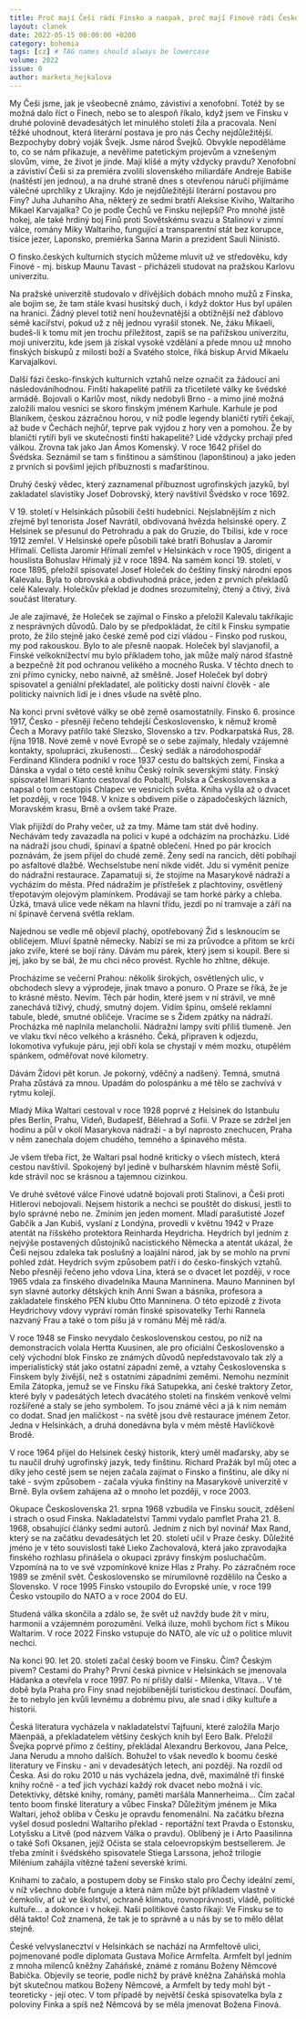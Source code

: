 ```yaml
---
title: Proč mají Češi rádi Finsko a naopak, proč mají Finové rádi Českou republiku?
layout: clanek
date: 2022-05-15 00:00:00 +0200
category: bohemia
tags: [cz] # TAG names should always be lowercase
volume: 2022
issue: 0
author: marketa_hejkalova
---
```


My Češi jsme, jak je všeobecně známo, závistiví a xenofobní. Totéž by se možná dalo říct
o Finech, nebo se to alespoň říkalo, když jsem ve Finsku v druhé polovině devadesátých
let minulého století žila a pracovala.
Není těžké uhodnout, která literární postava je pro nás Čechy nejdůležitější. Bezpochyby
dobrý voják Švejk. Jsme národ Švejků. Obvykle nepoděláme to, co se nám přikazuje, a
nevěříme patetickým projevům a vznešeným slovům, víme, že život je jinde.
Mají klišé a mýty vždycky pravdu? Xenofobní a závistiví Češi si za premiéra zvolili
slovenského miliardáře Andreje Babiše (naštěstí jen jednou), a na druhé straně dnes s
otevřenou náručí přijímáme válečné uprchlíky z Ukrajiny.
Kdo je nejdůležitější literární postavou pro Finy? Juha Juhaniho Aha, některý ze sedmi
bratří Aleksise Kiviho, Waltariho Mikael Karvajalka?
Co je podle Čechů ve Finsku nejlepší? Pro mnohé jistě hokej, ale také hrdiný boj Finů
proti Sovětskému svazu a Stalinovi v zimní válce, romány Miky Waltariho, fungující a
transparentní stát bez korupce, tisíce jezer, Laponsko, premiérka Sanna Marin a prezident
Sauli Niinistö.

O finsko.českých kulturních stycích můžeme mluvit už ve středověku, kdy Finové - mj.
biskup Maunu Tavast - přicházeli studovat na pražskou Karlovu univerzitu.

Na pražské univerzitě studovalo v dřívějších dobách mnoho mužů z Finska, ale bojím se, že
tam stále kvasí husitský duch, i když doktor Hus byl upálen na hranici. Žádný plevel totiž
není houževnatější a obtížnější než ďáblovo sémě kacířství, pokud už z něj jednou vyrašil
stonek. Ne, žáku Mikaeli, budeš-li k tomu mít jen trochu příležitost, zapiš se na pařížskou
univerzitu, moji univerzitu, kde jsem já získal vysoké vzdělání a přede mnou už mnoho
finských biskupů z milosti boží a Svatého stolce, říká biskup Arvid Mikaelu Karvajalkovi.

Další fázi česko-finských kulturních vztahů nelze označit za žádoucí ani
následováníhodnou. Finští hakapelité patřili za třicetileté války ke švédské armádě.
Bojovali o Karlův most, nikdy nedobyli Brno - a mimo jiné možná založili malou vesnici
se skoro finským jménem Karhule. Karhule je pod Blaníkem, českou zázračnou horou, v
níž podle legendy blaničtí rytíři čekají, až bude v Čechách nejhůř, teprve pak vyjdou z
hory ven a pomohou. Že by blaničtí rytíři byli ve skutečnosti finští hakapelité?
Lidé vždycky prchají před válkou. Zrovna tak jako Jan Ámos Komenský. V roce 1642
přišel do Švédska. Seznámil se tam s finštinou a sámštinou (laponštinou) a jako jeden z
prvních si povšiml jejich příbuznosti s maďarštinou.

Druhý český vědec, který zaznamenal příbuznost ugrofinských jazyků, byl zakladatel
slavistiky Josef Dobrovský, který navštívil Švédsko v roce 1692.

V 19. století v Helsinkách působili čeští hudebníci. Nejslabnějším z nich zřejmě byl
tenorista Josef Navrátil, obdivovaná hvězda helsinské opery. Z Helsinek se přesunul do
Petrohradu a pak do Gruzie, do Tbilisi, kde v roce 1912 zemřel. V Helsinské opeře působili
také bratři Bohuslav a Jaromír Hřímalí. Cellista Jaromír Hřímalí zemřel v Helsinkách v
roce 1905, dirigent a houslista Bohuslav Hřímalý již v roce 1894.
Na samém konci 19. století, v roce 1895, přeložil spisovatel Josef Holeček do češtiny
finský národní epos Kalevalu. Byla to obrovská a obdivuhodná práce, jeden z prvních
překladů celé Kalevaly. Holečkův překlad je dodnes srozumitelný, čtený a čtivý, živá
součást literatury.

Je ale zajímavé, že Holeček se zajímal o Finsko a přeložil Kalevalu takříkajíc z
nesprávných důvodů. Dalo by se předpokládat, že cítil k Finsku sympatie proto, že žilo
stejně jako české země pod cizí vládou - Finsko pod ruskou, my pod rakouskou. Bylo to
ale přesně naopak. Holeček byl slavjanofil, a Finské velkoknížectví mu bylo příkladem
toho, jak může malý národ šťastně a bezpečně žít pod ochranou velikého a mocného
Ruska. V těchto dnech to zní přímo cynicky, nebo naivně, až směšně. Josef Holeček byl
dobrý spisovatel a geniální překladatel, ale politicky dosti naivní člověk - ale politicky
naivních lidí je i dnes všude na světě plno.

Na konci první světové války se obě země osamostatnily. Finsko 6. prosince 1917, Česko -
přesněji řečeno tehdejší Československo, k němuž kromě Čech a Moravy patřilo také
Slezsko, Slovensko a tzv. Podkarpatská Rus, 28. října 1918. Nové země v nové Evropě se
o sebe zajímaly, hledaly vzájemné kontakty, spolupráci, zkušenosti...
Český sedlák a národohospodář Ferdinand Klindera podnikl v roce 1937 cestu do
baltských zemí, Finska a Dánska a vydal o této cestě knihu Český rolník severskými státy.
Finský spisovatel Ilmari Kianto cestoval do Pobaltí, Polska a Československa a napsal o
tom cestopis Chlapec ve vesnicích světa. Kniha vyšla až o dvacet let později, v roce 1948.
V knize s obdivem píše o západočeských lázních, Moravském krasu, Brně a ovšem také
Praze.

Vlak přijíždí do Prahy večer, už za tmy. Máme tam stát dvě hodiny. Nechávám tedy
zavazadla na polici v kupé a odcházím na procházku. Lidé na nádraží jsou chudí, špinaví a
špatně oblečení. Hned po pár krocích poznávám, že jsem přijel do chudé země. Ženy sedí
na rancích, děti pobíhají po asfaltové dlažbě.
Wechselstube není nikde vidět. Jdu si vyměnit peníze do nádražní restaurace. Zapamatuji
si, že stojíme na Masarykově nádraží a vycházím do města. Před nádražím je přístřešek
z plachtoviny, osvětlený třepotavým olejovým plamínkem. Prodávají se tam horké párky a
chleba. Úzká, tmavá ulice vede někam na hlavní třídu, jezdí po ní tramvaje a září na ní
špinavě červená světla reklam.

Najednou se vedle mě objevil plachý, opotřebovaný Žid s lesknoucím se obličejem. Mluví
špatně německy. Nabízí se mi za průvodce a přitom se krčí jako zvíře, které se bojí rány.
Dávám mu párek, který jsem si koupil. Bere si jej, jako by se bál, že mu chci něco provést.
Rychle ho zhltne, děkuje.

Procházíme se večerní Prahou: několik širokých, osvětlených ulic, v obchodech slevy a
výprodeje, jinak tmavo a ponuro. O Praze se říká, že je to krásné město. Nevím. Těch pár
hodin, které jsem v ní strávil, ve mně zanechává tíživý, chudý, smutný dojem. Vidím špínu,
omšelé reklamní tabule, bledé, smutné obličeje.
Vracíme se s Židem zpátky na nádraží. Procházka mě naplnila melancholií. Nádražní
lampy svítí příliš tlumeně. Jen ve vlaku tkví něco velkého a krásného. Čeká, připraven
k odjezdu, lokomotiva vyfukuje páru, její obří kola se chystají v mém mozku, otupělém
spánkem, odměřovat nové kilometry.

Dávám Židovi pět korun. Je pokorný, vděčný a nadšený. Temná, smutná Praha zůstává za
mnou. Upadám do polospánku a mé tělo se zachvívá v rytmu kolejí.

Mladý Mika Waltari cestoval v roce 1928 poprvé z Helsinek do Istanbulu přes Berlín,
Prahu, Vídeň, Budapešť, Bělehrad a Sofii. V Praze se zdržel jen hodinu a půl v okolí
Masarykova nádraží - a byl naprosto znechucen, Praha v něm zanechala dojem chudého,
temného a špinavého města.

Je všem třeba říct, že Waltari psal hodně kriticky o všech místech, která cestou navštívil.
Spokojený byl jedině v bulharském hlavním městě Sofii, kde strávil noc se krásnou a
tajemnou cizinkou.

Ve druhé světové válce Finové udatně bojovali proti Stalinovi, a Češi proti Hitlerovi
nebojovali. Nejsem historik a nechci se pouštět do diskusí, jestli to bylo správné nebo ne.
Zmíním jen jeden moment. Mladí parašutisté Jozef Gabčík a Jan Kubiš, vyslaní z
Londýna, provedli v květnu 1942 v Praze atentát na říšského protektora Reinharda
Heydricha. Heydrich byl jedním z nejvýše postavených důstojníků nacistického Německa
a atentát ukázal, že Češi nejsou zdaleka tak poslušný a loajální národ, jak by se mohlo na
první pohled zdát. Heydrich svým způsobem patří i do česko-finských vztahů. Nebo
přesněji řečeno jeho vdova Lina, která se o dvacet let později, v roce 1965 vdala za
finského divadelníka Mauna Manninena. Mauno Manninen byl syn slavné autorky
dětských knih Anni Swan a básníka, profesora a zakladatele finského PEN klubu Otto
Manninena. O této epizodě z života Heydrichovy vdovy vypráví román finské spisovatelky
Terhi Rannela nazvaný Frau a také o tom píšu já v románu Měj mě rád/a.

V roce 1948 se Finsko nevydalo československou cestou, po níž na demonstracích volala
Hertta Kuusinen, ale pro oficiální Československo a celý východní blok Finsko ze
známých důvodů nepředstavovalo tak zlý a imperialistický stát jako ostatní západní země,
a vztahy Československa s Finskem byly živější, než s ostatními západními zeměmi.
Nemohu nezmínit Emila Zátopka, jemuž se ve Finsku říká Satupekka, ani české traktory
Zetor, které byly v padesátých letech dvacátého století na finském venkově velmi rozšířené
a staly se jeho symbolem. To jsou známé věci a já k nim nemám co dodat. Snad jen
maličkost - na světě jsou dvě restaurace jménem Zetor. Jedna v Helsinkách, a druhá
donedávna byla v mém městě Havlíčkově Brodě.

V roce 1964 přijel do Helsinek český historik, který uměl maďarsky, aby se tu naučil druhý
ugrofinský jazyk, tedy finštinu. Richard Pražák byl můj otec a díky jeho cestě jsem se
nejen začala zajímat o Finsko a finštinu, ale díky ní také - svým způsobem - začala výuka
finštiny na Masarykově univerzitě v Brně. Byla ovšem zahájena až o mnoho let později, v
roce 2003.

Okupace Československa 21. srpna 1968 vzbudila ve Finsku soucit, zděšení i strach o osud
Finska. Nakladatelství Tammi vydalo pamflet Praha 21. 8. 1968, obsahující články sedmi
autorů. Jedním z nich byl novinář Max Rand, který se na začátku devadesátých let 20.
století učil v Praze česky. Důležité jméno je v této souvislosti také Lieko Zachovalová,
která jako zpravodajka finského rozhlasu přinášela o okupaci zprávy finským
posluchačům. Vzpomíná na to ve své vzpomínkové knize Hlas z Prahy.
Po zázračném roce 1989 se změnil svět. Československo se mírumilovně rozdělilo na
Česko a Slovensko. V roce 1995 Finsko vstoupilo do Evropské unie, v roce 199 Česko
vstoupilo do NATO a v roce 2004 do EU.

Studená válka skončila a zdálo se, že svět už navždy bude žít v míru, harmonii a
vzájemném porozumění. Velká iluze, mohli bychom říct s Mikou Waltarim. V roce 2022
Finsko vstupuje do NATO, ale víc už o politice mluvit nechci.

Na konci 90. let 20. století začal český boom ve Finsku. Čím? Českým pivem? Cestami do
Prahy? První česká pivnice v Helsinkách se jmenovala Hádanka a otevřela v roce 1997. Po
ní přišly další - Milenka, Vltava... V té době byla Praha pro Finy snad nejoblíbenější
turistickou destinací. Doufám, že to nebylo jen kvůli levnému a dobrému pivu, ale snad i
díky kultuře a historii.

Česká literatura vycházela v nakladatelství Tajfuuni, které založila Marjo Mäenpää, a
překladatelem většiny českých knih byl Eero Balk. Přeložil Švejka poprvé přímo z češtiny,
překládal Alexandru Berkovou, Jana Pelce, Jana Nerudu a mnoho dalších. Bohužel to však
nevedlo k boomu české literatury ve Finsku - ani v devadesátých letech, ani později.
Na rozdíl od Česka. Asi do roku 2010 u nás vycházela jedna, dvě, maximálně tři finské
knihy ročně - a teď jich vychází každý rok dvacet nebo možná i víc. Detektivky, dětské
knihy, romány, paměti maršála Mannerheima... Čím začal tento boom finské literatury a
vůbec Finska? Důležitým jménem je Mika Waltari, jehož obliba v Česku je opravdu
fenomenální. Na začátku března vyšel dosud poslední Waltariho překlad - reportážní text
Pravda o Estonsku, Lotyšsku a Litvě (pod názvem Válka o pravdu). Oblíbený je i Arto
Paasilinna o také Sofi Oksanen, jejíž Očista se stala celoevropským bestsellerem. Je třeba
zmínit i švédského spisovatele Stiega Larssona, jehož trilogie Milénium zahájila vítězné
tažení severské krimi.

Knihami to začalo, a postupem doby se Finsko stalo pro Čechy ideální zemí, v níž všechno
dobře funguje a která nám může být příkladem vlastně v čemkoliv, ať už ve školství,
ochraně klimatu, rovnoprávnosti, vládě, politické kultuře... a dokonce i v hokeji. Naši
politikové často říkají: Ve Finsku se to dělá takto! Což znamená, že tak je to správně a u
nás by se to mělo dělat stejně.

České velvyslanecztví v Helsinkách se nachází na Armfeltově ulici, pojmenované podle
diplomata Gustava Mořice Armfelta. Armfelt byl jedním z mnoha milenců kněžny
Zaháňské, známé z románu Boženy Němcové Babička. Objevily se teorie, podle nichž by
právě kněžna Zaháňská mohla být skutečnou matkou Boženy Němcové, a Armfelt by tedy
mohl být - teoreticky - její otec. V tom případě by největší česká spisovatelka byla z
poloviny Finka a spíš než Němcová by se měla jmenovat Božena Finová.